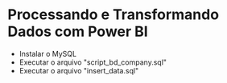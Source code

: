 # Processando e Transformando Dados com Power BI
- Instalar o MySQL
- Executar o arquivo "script_bd_company.sql"
- Executar o arquivo "insert_data.sql"